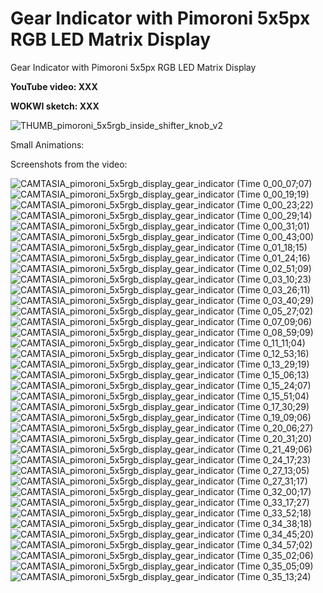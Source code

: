 # Gear Indicator with Pimoroni 5x5px RGB LED Matrix Display
Gear Indicator with Pimoroni 5x5px RGB LED Matrix Display

**YouTube video: XXX**

**WOKWI sketch: XXX**


![THUMB_pimoroni_5x5rgb_inside_shifter_knob_v2](https://github.com/upiir/pimoroni_5x5rgb_led_matrix_display/assets/117754156/b7374ca9-2b07-4eb0-be08-10035cecd286)



Small Animations:




Screenshots from the video:

![CAMTASIA_pimoroni_5x5rgb_display_gear_indicator (Time 0_00_07;07)](https://github.com/upiir/pimoroni_5x5rgb_led_matrix_display/assets/117754156/b5c7f1e7-9207-4426-a4c4-ae6f770aaab1)
![CAMTASIA_pimoroni_5x5rgb_display_gear_indicator (Time 0_00_19;19)](https://github.com/upiir/pimoroni_5x5rgb_led_matrix_display/assets/117754156/25d79634-ed2f-4a5e-9381-cca10440019a)
![CAMTASIA_pimoroni_5x5rgb_display_gear_indicator (Time 0_00_23;22)](https://github.com/upiir/pimoroni_5x5rgb_led_matrix_display/assets/117754156/a1ca1b6f-853d-42ce-bc96-da908c740632)
![CAMTASIA_pimoroni_5x5rgb_display_gear_indicator (Time 0_00_29;14)](https://github.com/upiir/pimoroni_5x5rgb_led_matrix_display/assets/117754156/f6ad094f-8337-424e-a5d7-b9e631efa581)
![CAMTASIA_pimoroni_5x5rgb_display_gear_indicator (Time 0_00_31;01)](https://github.com/upiir/pimoroni_5x5rgb_led_matrix_display/assets/117754156/e1f78f1c-de4a-4be0-8ae9-13d6179ea0a1)
![CAMTASIA_pimoroni_5x5rgb_display_gear_indicator (Time 0_00_43;00)](https://github.com/upiir/pimoroni_5x5rgb_led_matrix_display/assets/117754156/29763f9c-9d34-4835-9d51-bd3dabe23de8)
![CAMTASIA_pimoroni_5x5rgb_display_gear_indicator (Time 0_01_18;15)](https://github.com/upiir/pimoroni_5x5rgb_led_matrix_display/assets/117754156/a608c115-66ec-4372-8f47-6bcb25d3e3cd)
![CAMTASIA_pimoroni_5x5rgb_display_gear_indicator (Time 0_01_24;16)](https://github.com/upiir/pimoroni_5x5rgb_led_matrix_display/assets/117754156/4d5c69c0-d6e9-45af-9c29-7cec8fa73d65)
![CAMTASIA_pimoroni_5x5rgb_display_gear_indicator (Time 0_02_51;09)](https://github.com/upiir/pimoroni_5x5rgb_led_matrix_display/assets/117754156/12a0f8d4-1d2a-4a56-8f90-9d63d90120b9)
![CAMTASIA_pimoroni_5x5rgb_display_gear_indicator (Time 0_03_10;23)](https://github.com/upiir/pimoroni_5x5rgb_led_matrix_display/assets/117754156/070066ed-2c7b-4b25-9ac7-538b98f88f6a)
![CAMTASIA_pimoroni_5x5rgb_display_gear_indicator (Time 0_03_26;11)](https://github.com/upiir/pimoroni_5x5rgb_led_matrix_display/assets/117754156/122c49af-6265-4618-83fc-797ef0c3775a)
![CAMTASIA_pimoroni_5x5rgb_display_gear_indicator (Time 0_03_40;29)](https://github.com/upiir/pimoroni_5x5rgb_led_matrix_display/assets/117754156/9d5178aa-c2b9-4f5e-b723-4670a205bc5f)
![CAMTASIA_pimoroni_5x5rgb_display_gear_indicator (Time 0_05_27;02)](https://github.com/upiir/pimoroni_5x5rgb_led_matrix_display/assets/117754156/7725e4d9-b09a-44ca-acc7-1e13589a4afd)
![CAMTASIA_pimoroni_5x5rgb_display_gear_indicator (Time 0_07_09;06)](https://github.com/upiir/pimoroni_5x5rgb_led_matrix_display/assets/117754156/c1dfed30-960a-491f-87d7-a5b2e9b438a8)
![CAMTASIA_pimoroni_5x5rgb_display_gear_indicator (Time 0_08_59;09)](https://github.com/upiir/pimoroni_5x5rgb_led_matrix_display/assets/117754156/82425147-50f6-4372-bfc7-5d8e3fb14ad0)
![CAMTASIA_pimoroni_5x5rgb_display_gear_indicator (Time 0_11_11;04)](https://github.com/upiir/pimoroni_5x5rgb_led_matrix_display/assets/117754156/d5cba09f-47d6-4374-88ca-6b0b3d7215b7)
![CAMTASIA_pimoroni_5x5rgb_display_gear_indicator (Time 0_12_53;16)](https://github.com/upiir/pimoroni_5x5rgb_led_matrix_display/assets/117754156/a81574a0-feb3-4a5f-9d23-0a16608e9100)
![CAMTASIA_pimoroni_5x5rgb_display_gear_indicator (Time 0_13_29;19)](https://github.com/upiir/pimoroni_5x5rgb_led_matrix_display/assets/117754156/becacc36-c657-4a8f-9fb2-95bacb64fa13)
![CAMTASIA_pimoroni_5x5rgb_display_gear_indicator (Time 0_15_06;13)](https://github.com/upiir/pimoroni_5x5rgb_led_matrix_display/assets/117754156/7dd0700f-79fd-4448-8348-fefec219fe32)
![CAMTASIA_pimoroni_5x5rgb_display_gear_indicator (Time 0_15_24;07)](https://github.com/upiir/pimoroni_5x5rgb_led_matrix_display/assets/117754156/289b70d9-5f5e-4eb3-8aeb-a6dce6d48c83)
![CAMTASIA_pimoroni_5x5rgb_display_gear_indicator (Time 0_15_51;04)](https://github.com/upiir/pimoroni_5x5rgb_led_matrix_display/assets/117754156/59bc910c-6732-4b0b-adf0-f54ed998ac2b)
![CAMTASIA_pimoroni_5x5rgb_display_gear_indicator (Time 0_17_30;29)](https://github.com/upiir/pimoroni_5x5rgb_led_matrix_display/assets/117754156/71043553-a66f-42b8-adcf-697d0bfcb14b)
![CAMTASIA_pimoroni_5x5rgb_display_gear_indicator (Time 0_19_09;06)](https://github.com/upiir/pimoroni_5x5rgb_led_matrix_display/assets/117754156/714a069c-81a0-4524-afe4-c03f07bacd51)
![CAMTASIA_pimoroni_5x5rgb_display_gear_indicator (Time 0_20_06;27)](https://github.com/upiir/pimoroni_5x5rgb_led_matrix_display/assets/117754156/aca8d060-7839-45bb-8808-3fba171e0385)
![CAMTASIA_pimoroni_5x5rgb_display_gear_indicator (Time 0_20_31;20)](https://github.com/upiir/pimoroni_5x5rgb_led_matrix_display/assets/117754156/d31edf8c-c663-4eb2-b95f-a5b1a260430f)
![CAMTASIA_pimoroni_5x5rgb_display_gear_indicator (Time 0_21_49;06)](https://github.com/upiir/pimoroni_5x5rgb_led_matrix_display/assets/117754156/525bad2e-cc23-45a3-9c09-cf670e9e39c0)
![CAMTASIA_pimoroni_5x5rgb_display_gear_indicator (Time 0_24_17;23)](https://github.com/upiir/pimoroni_5x5rgb_led_matrix_display/assets/117754156/2e10d51a-f724-41b9-98fc-3e29c140a2d4)
![CAMTASIA_pimoroni_5x5rgb_display_gear_indicator (Time 0_27_13;05)](https://github.com/upiir/pimoroni_5x5rgb_led_matrix_display/assets/117754156/465d6c9f-b0a6-43f6-a493-1962e17951fe)
![CAMTASIA_pimoroni_5x5rgb_display_gear_indicator (Time 0_27_31;17)](https://github.com/upiir/pimoroni_5x5rgb_led_matrix_display/assets/117754156/b8c37975-ad5d-4d4d-9b3e-09fd38698326)
![CAMTASIA_pimoroni_5x5rgb_display_gear_indicator (Time 0_32_00;17)](https://github.com/upiir/pimoroni_5x5rgb_led_matrix_display/assets/117754156/e29ffd91-6d94-4c22-98c6-ef6d394becf4)
![CAMTASIA_pimoroni_5x5rgb_display_gear_indicator (Time 0_33_17;27)](https://github.com/upiir/pimoroni_5x5rgb_led_matrix_display/assets/117754156/ebadee80-7fca-47fb-a668-3ccd91d90f17)
![CAMTASIA_pimoroni_5x5rgb_display_gear_indicator (Time 0_33_52;18)](https://github.com/upiir/pimoroni_5x5rgb_led_matrix_display/assets/117754156/fac73f1a-cdbd-43d5-938a-f78d8c84e420)
![CAMTASIA_pimoroni_5x5rgb_display_gear_indicator (Time 0_34_38;18)](https://github.com/upiir/pimoroni_5x5rgb_led_matrix_display/assets/117754156/e3537a60-3135-44e1-9e4c-a5095c34459e)
![CAMTASIA_pimoroni_5x5rgb_display_gear_indicator (Time 0_34_45;20)](https://github.com/upiir/pimoroni_5x5rgb_led_matrix_display/assets/117754156/3cfa947a-6377-438d-aa80-5f65d11eb558)
![CAMTASIA_pimoroni_5x5rgb_display_gear_indicator (Time 0_34_57;02)](https://github.com/upiir/pimoroni_5x5rgb_led_matrix_display/assets/117754156/c957abe2-27d2-4571-99d2-bec3f58b734e)
![CAMTASIA_pimoroni_5x5rgb_display_gear_indicator (Time 0_35_02;06)](https://github.com/upiir/pimoroni_5x5rgb_led_matrix_display/assets/117754156/40a13aa6-952d-4082-bad1-483977512116)
![CAMTASIA_pimoroni_5x5rgb_display_gear_indicator (Time 0_35_05;09)](https://github.com/upiir/pimoroni_5x5rgb_led_matrix_display/assets/117754156/8d2b6faf-e7ab-46fc-9fdd-b034d11e8c32)
![CAMTASIA_pimoroni_5x5rgb_display_gear_indicator (Time 0_35_13;24)](https://github.com/upiir/pimoroni_5x5rgb_led_matrix_display/assets/117754156/c9baa0d7-6df4-4112-b876-d0cac47a7e67)




